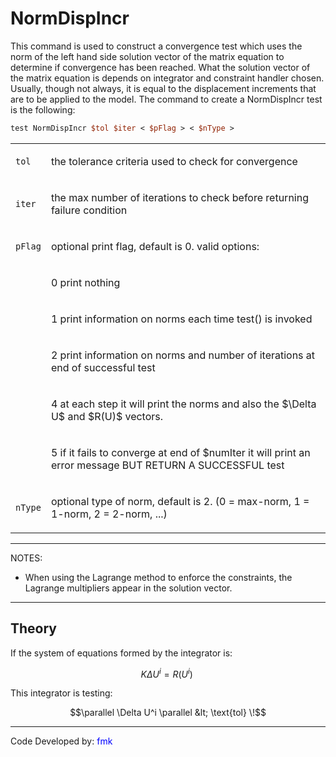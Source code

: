 # NormDispIncr

This command is used to construct a convergence test which uses the
norm of the left hand side solution vector of the matrix equation to
determine if convergence has been reached. What the solution vector of
the matrix equation is depends on integrator and constraint handler
chosen. Usually, though not always, it is equal to the displacement
increments that are to be applied to the model. The command to create a
NormDispIncr test is the following:

```tcl
test NormDispIncr $tol $iter < $pFlag > < $nType >
```

<table>
<tbody>
<tr class="odd">
<td><p><code class="parameter-table-variable">tol</code></p></td>
<td><p>the tolerance criteria used to check for convergence</p></td>
</tr>
<tr class="even">
<td><p><code class="parameter-table-variable">iter</code></p></td>
<td><p>the max number of iterations to check before returning failure
condition</p></td>
</tr>
<tr class="odd">
<td><p><code class="parameter-table-variable">pFlag</code></p></td>
<td><p>optional print flag, default is 0. valid options:</p></td>
</tr>
<tr class="even">
<td></td>
<td><p>0 print nothing</p></td>
</tr>
<tr class="odd">
<td></td>
<td><p>1 print information on norms each time test() is invoked</p></td>
</tr>
<tr class="even">
<td></td>
<td><p>2 print information on norms and number of iterations at end of
successful test</p></td>
</tr>
<tr class="odd">
<td></td>
<td><p>4 at each step it will print the norms and also the
$\Delta U$ and $R(U)$
vectors.</p></td>
</tr>
<tr class="even">
<td></td>
<td><p>5 if it fails to converge at end of $numIter it will print an
error message BUT RETURN A SUCCESSFUL test</p></td>
</tr>
<tr class="odd">
<td><p><code class="parameter-table-variable">nType</code></p></td>
<td><p>optional type of norm, default is 2. (0 = max-norm, 1 = 1-norm, 2
= 2-norm, ...)</p></td>
</tr>
</tbody>
</table>
<hr />
<p>NOTES:</p>
<ul>
<li>When using the Lagrange method to enforce the constraints, the
Lagrange multipliers appear in the solution vector.</li>
</ul>
<hr />

## Theory

<p>If the system of equations formed by the integrator is:</p>

$$K \Delta U^i = R(U^i)\,\!$$


<p>This integrator is testing:</p>

$$\parallel \Delta U^i \parallel &lt; \text{tol}
\!$$


<hr />
<p>Code Developed by: <span style="color:blue"> fmk
</span></p>
